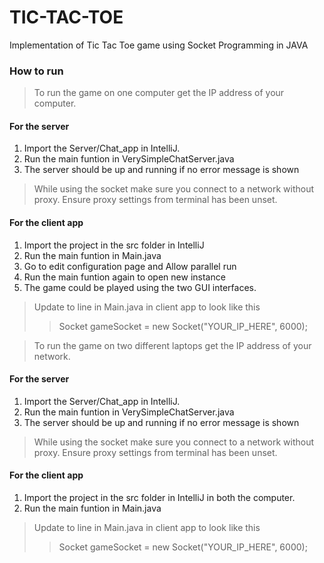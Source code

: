 # TIC-TAC-TOE
Implementation of Tic Tac Toe game using Socket Programming in JAVA

### How to run

>To run the game on one computer get the IP address of your computer.
#### For the server
1. Import the Server/Chat_app in IntelliJ.
2. Run the main funtion in VerySimpleChatServer.java
3. The server should be up and running if no error message is shown
> While using the socket make sure you connect to a network without proxy. Ensure proxy settings from terminal has been unset.

#### For the client app
1. Import the project in the src folder in IntelliJ
2. Run the main funtion in Main.java
3. Go to edit configuration page and Allow parallel run
4. Run the main funtion again to open new instance
5. The game could be played using the two GUI interfaces.
>Update to line in Main.java in client app to look like this
>> Socket gameSocket = new Socket("YOUR_IP_HERE", 6000);

> To run the game on two different laptops get the IP address of your network.
#### For the server
1. Import the Server/Chat_app in IntelliJ.
2. Run the main funtion in VerySimpleChatServer.java
3. The server should be up and running if no error message is shown
> While using the socket make sure you connect to a network without proxy. Ensure proxy settings from terminal has been unset.

#### For the client app
1. Import the project in the src folder in IntelliJ in both the computer.
2. Run the main funtion in Main.java
>Update to line in Main.java in client app to look like this
>> Socket gameSocket = new Socket("YOUR_IP_HERE", 6000);


